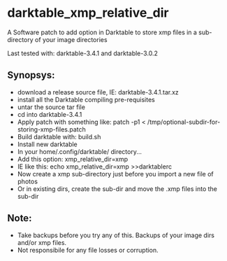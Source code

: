 darktable_xmp_relative_dir
==========================

A Software patch to add option in Darktable to store xmp files in a sub-directory of your image directories

Last tested with: darktable-3.4.1 and darktable-3.0.2

Synopsys:
---------
* download a release source file, IE: darktable-3.4.1.tar.xz
* install all the Darktable compiling pre-requisites
* untar the source tar file
* cd into darktable-3.4.1
* Apply patch with something like:  patch -p1 < /tmp/optional-subdir-for-storing-xmp-files.patch
* Build darktable with:  build.sh
* Install new darktable
* In your home/.config/darktable/ directory...
* Add this option:  xmp_relative_dir=xmp
* IE like this:  echo xmp_relative_dir=xmp >>darktablerc
* Now create a xmp sub-directory just before you import a new file of photos
* Or in existing dirs, create the sub-dir and move the .xmp files into the sub-dir 

Note:
-----
* Take backups before you try any of this. Backups of your image dirs and/or xmp files.
* Not responsibile for any file losses or corruption.
